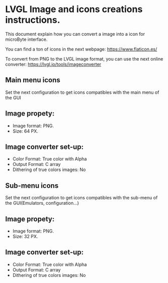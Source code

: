 # LVGL Image and icons creations instructions.

This document explain how you can convert a image into a icon for microByte interface.

You can find a ton of icons in the next webpage: https://www.flaticon.es/

To convert from PNG to the LVGL image format, you can use the next online converter: https://lvgl.io/tools/imageconverter

## Main menu icons
Set the next configuration to get icons compatibles with the main menu of the GUI

## Image propety:
- Image format: PNG.
- Size: 64 PX.

## Image converter set-up:
- Color Format: True color with Alpha
- Output Format: C array
- Dithering of true colors images: No


## Sub-menu icons
Set the next configuration to get icons compatibles with the sub-menu of the GUI(Emulators, configuration...)

## Image propety:
- Image format: PNG.
- Size: 32 PX.

## Image converter set-up:
- Color Format: True color with Alpha
- Output Format: C array
- Dithering of true colors images: No